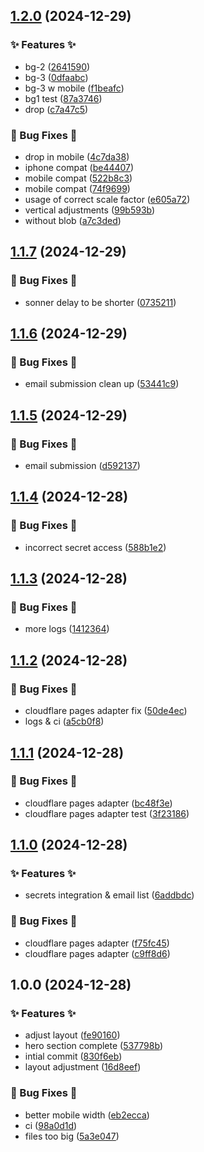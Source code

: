 ## [1.2.0](https://github.com/AtomiCloud/ester.argon/compare/v1.1.7...v1.2.0) (2024-12-29)


### ✨ Features ✨

* bg-2 ([2641590](https://github.com/AtomiCloud/ester.argon/commit/2641590e95b0428519e0a4ec40756d8d51813a78))
* bg-3 ([0dfaabc](https://github.com/AtomiCloud/ester.argon/commit/0dfaabc46ed84d9fbd80ee9307bba580d1dcbb35))
* bg-3 w mobile ([f1beafc](https://github.com/AtomiCloud/ester.argon/commit/f1beafc4066b94b562dfe7632e8a8401adfeb4b2))
* bg1 test ([87a3746](https://github.com/AtomiCloud/ester.argon/commit/87a37461cc8a92f2ca10c7008de1348f23c4c261))
* drop ([c7a47c5](https://github.com/AtomiCloud/ester.argon/commit/c7a47c5319798f7ddc8f6be0ee1361fb4d4851aa))


### 🐛 Bug Fixes 🐛

* drop in mobile ([4c7da38](https://github.com/AtomiCloud/ester.argon/commit/4c7da386baa4a9b4e2c39b4678e453de52a69ba1))
* iphone compat ([be44407](https://github.com/AtomiCloud/ester.argon/commit/be44407e81a783f471d4a36a431c246799c21128))
* mobile compat ([522b8c3](https://github.com/AtomiCloud/ester.argon/commit/522b8c390c4bc55ae96f82fc3dd5107dc553d510))
* mobile compat ([74f9699](https://github.com/AtomiCloud/ester.argon/commit/74f96997b6146055f4f5808ff880fcc8fbc1eaec))
* usage of correct scale factor ([e605a72](https://github.com/AtomiCloud/ester.argon/commit/e605a72f80b40a65f0a1231d9ac5b5e92c537c0c))
* vertical adjustments ([99b593b](https://github.com/AtomiCloud/ester.argon/commit/99b593b12c99714c5d16b842fce772b40489721a))
* without blob ([a7c3ded](https://github.com/AtomiCloud/ester.argon/commit/a7c3dedbf2cb92b45601a7a6365106e8ba78f4ff))

## [1.1.7](https://github.com/AtomiCloud/ester.argon/compare/v1.1.6...v1.1.7) (2024-12-29)


### 🐛 Bug Fixes 🐛

* sonner delay to be shorter ([0735211](https://github.com/AtomiCloud/ester.argon/commit/0735211cbe6b109a88fe571d2b2b58c7ff53b103))

## [1.1.6](https://github.com/AtomiCloud/ester.argon/compare/v1.1.5...v1.1.6) (2024-12-29)


### 🐛 Bug Fixes 🐛

* email submission clean up ([53441c9](https://github.com/AtomiCloud/ester.argon/commit/53441c91dcad184ea517e35f4ca1709758b1093f))

## [1.1.5](https://github.com/AtomiCloud/ester.argon/compare/v1.1.4...v1.1.5) (2024-12-29)


### 🐛 Bug Fixes 🐛

* email submission ([d592137](https://github.com/AtomiCloud/ester.argon/commit/d592137f360022bd2df2b1ce249fc0e7d1e2f757))

## [1.1.4](https://github.com/AtomiCloud/ester.argon/compare/v1.1.3...v1.1.4) (2024-12-28)


### 🐛 Bug Fixes 🐛

* incorrect secret access ([588b1e2](https://github.com/AtomiCloud/ester.argon/commit/588b1e283e4de0a18ab6fa7c88677cfffff987c3))

## [1.1.3](https://github.com/AtomiCloud/ester.argon/compare/v1.1.2...v1.1.3) (2024-12-28)


### 🐛 Bug Fixes 🐛

* more logs ([1412364](https://github.com/AtomiCloud/ester.argon/commit/1412364afa7bd817e0f867db13ff03dda6279753))

## [1.1.2](https://github.com/AtomiCloud/ester.argon/compare/v1.1.1...v1.1.2) (2024-12-28)


### 🐛 Bug Fixes 🐛

* cloudflare pages adapter fix ([50de4ec](https://github.com/AtomiCloud/ester.argon/commit/50de4ec21faa44d6cd60930f6b7ed720db7692a7))
* logs & ci ([a5cb0f8](https://github.com/AtomiCloud/ester.argon/commit/a5cb0f82e1104e9d7478f443b4ab4bfe5bf49b50))

## [1.1.1](https://github.com/AtomiCloud/ester.argon/compare/v1.1.0...v1.1.1) (2024-12-28)


### 🐛 Bug Fixes 🐛

* cloudflare pages adapter ([bc48f3e](https://github.com/AtomiCloud/ester.argon/commit/bc48f3ed4dbe1eb306d21984fce569aedf8d5eeb))
* cloudflare pages adapter test ([3f23186](https://github.com/AtomiCloud/ester.argon/commit/3f23186bd4a7b17abea949c71a01c211e0405597))

## [1.1.0](https://github.com/AtomiCloud/ester.argon/compare/v1.0.0...v1.1.0) (2024-12-28)


### ✨ Features ✨

* secrets integration & email list ([6addbdc](https://github.com/AtomiCloud/ester.argon/commit/6addbdc717a79c11a1a9a66b481ffe9725512f99))


### 🐛 Bug Fixes 🐛

* cloudflare pages adapter ([f75fc45](https://github.com/AtomiCloud/ester.argon/commit/f75fc456cc3c264b8c3d38c2536e58ab676f7ad6))
* cloudflare pages adapter ([c9ff8d6](https://github.com/AtomiCloud/ester.argon/commit/c9ff8d68f4c90f3030edd056623b36a9bf28ae20))

## 1.0.0 (2024-12-28)


### ✨ Features ✨

* adjust layout ([fe90160](https://github.com/AtomiCloud/ester.argon/commit/fe90160bc4c0d6450b74e2ce2a201e60af95e99f))
* hero section complete ([537798b](https://github.com/AtomiCloud/ester.argon/commit/537798be757c2ebe8ce2a960f5e1bcc6876af813))
* intial commit ([830f6eb](https://github.com/AtomiCloud/ester.argon/commit/830f6eb981c7cfb3d5dda4178a709ea023edec95))
* layout adjustment ([16d8eef](https://github.com/AtomiCloud/ester.argon/commit/16d8eef41ce28cfeb7f686536dd188026e674250))


### 🐛 Bug Fixes 🐛

* better mobile width ([eb2ecca](https://github.com/AtomiCloud/ester.argon/commit/eb2ecca3630cf80bbd2892790f96829e5fa6c003))
* ci ([98a0d1d](https://github.com/AtomiCloud/ester.argon/commit/98a0d1d8d860879ad26037dab093ad15cc0244c5))
* files too big ([5a3e047](https://github.com/AtomiCloud/ester.argon/commit/5a3e047b8225c915e015e81976df9076f138610a))
